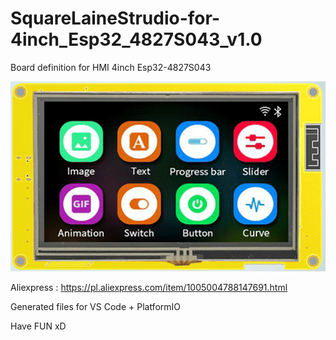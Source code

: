 # SquareLaineStrudio-for-4inch_Esp32_4827S043_v1.0

Board definition for HMI 4inch Esp32-4827S043

![alt text](4inch_Esp32_4827S043.png)

Aliexpress : https://pl.aliexpress.com/item/1005004788147691.html

Generated files for VS Code + PlatformIO

Have FUN xD
